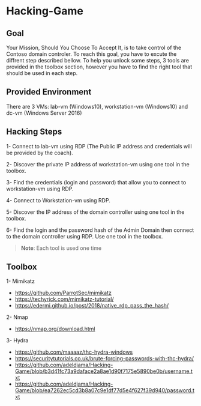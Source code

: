 # Hacking-Game

## Goal

Your Mission, Should You Choose To Accept It, is to take control of the Contoso domain controler. To reach this goal, you have to excute the diffrent step described bellow. To help you unlock some steps, 3 tools are provided in the toolbox section, however you have to find the right tool that should be used in each step. 

## Provided Environment 

There are 3 VMs: lab-vm (Windows10), workstation-vm (Windows10) and dc-vm (Windows Server 2016) 


## Hacking Steps

1- Connect to lab-vm using RDP (The Public IP address and credentials will be provided by the coach).

2- Discover the private IP address of workstation-vm using one tool in the toolbox.

3- Find the credentials (login and password) that allow you to connect to workstation-vm using RDP.

4- Connect to Workstation-vm using RDP.

5- Discover the IP address of the domain controller using one tool in the toolbox.  

6- Find the login and the password hash of the Admin Domain then connect to the domain controller using RDP. Use one tool in the toolbox.


  >**Note**: Each tool is used one time  

## Toolbox
1- Mimikatz 
- https://github.com/ParrotSec/mimikatz
- https://techyrick.com/mimikatz-tutorial/
- https://edermi.github.io/post/2018/native_rdp_pass_the_hash/

2- Nmap 
- https://nmap.org/download.html

3- Hydra 
- https://github.com/maaaaz/thc-hydra-windows
- https://securitytutorials.co.uk/brute-forcing-passwords-with-thc-hydra/
- https://github.com/adeldjama/Hacking-Game/blob/b3d41fc73a9daface2a8ae1d90f7175e5890be0b/username.txt
- https://github.com/adeldjama/Hacking-Game/blob/ea7262ec5cd3b8a07c9e1df77d5e4f627f39d940/password.txt


